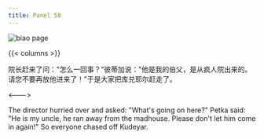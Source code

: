 ```yaml
---
title: Panel 58
---
```


 ![biao page](./../../../images/biao/seifert0726_biao_0052_058.jpg)

{{< columns >}}



院长赶来了问："怎么一回事？"彼蒂加说："他是我的伯父，是从疯人院出来的。请您不要再放他进来了！"于是大家把库兑耶尔赶走了。

<--->


The director hurried over and asked: "What's going on here?" Petka said: "He is my uncle, he ran away from the madhouse. Please don't let him come in again!" So everyone chased off Kudeyar.